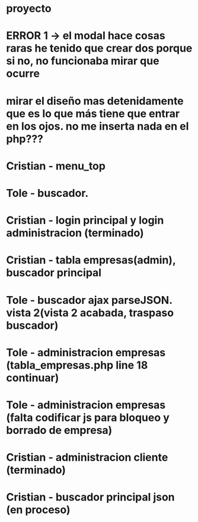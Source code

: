 # proyecto
# ERROR 1 -> el modal hace cosas raras he tenido que crear dos porque si no, no funcionaba mirar que ocurre
# mirar el diseño mas detenidamente que es lo que más tiene que entrar en los ojos. no me inserta nada en el php???


# Cristian - menu_top
# Tole - buscador.

# Cristian - login principal y login administracion (terminado)

# Cristian - tabla empresas(admin), buscador principal
# Tole - buscador ajax parseJSON. vista 2(vista 2 acabada, traspaso buscador)

# Tole - administracion empresas (tabla_empresas.php line 18 continuar)

# Tole - administracion empresas (falta codificar js para bloqueo y borrado de empresa)

# Cristian - administracion cliente (terminado)
# Cristian - buscador principal json (en proceso)

